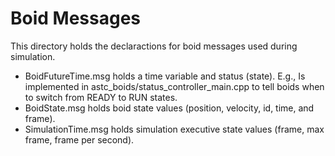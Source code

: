 # Boid Messages
This directory holds the declaractions for boid messages used during simulation. 

- BoidFutureTime.msg holds a time variable and status (state). E.g., Is implemented in astc_boids/status_controller_main.cpp to tell boids when to switch from READY to RUN states.
- BoidState.msg holds boid state values (position, velocity, id, time, and frame).
- SimulationTime.msg holds simulation executive state values (frame, max frame, frame per second).
